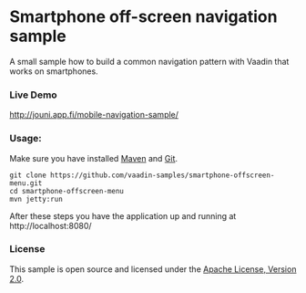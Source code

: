 Smartphone off-screen navigation sample
==

A small sample how to build a common navigation pattern with Vaadin that works on smartphones.

### Live Demo

http://jouni.app.fi/mobile-navigation-sample/

### Usage:

Make sure you have installed [Maven](http://maven.apache.org/) and [Git](http://git-scm.com/).

    git clone https://github.com/vaadin-samples/smartphone-offscreen-menu.git
    cd smartphone-offscreen-menu
    mvn jetty:run

After these steps you have the application up and running at http://localhost:8080/

### License

This sample is open source and licensed under the [Apache License, Version 2.0](http://www.apache.org/licenses/LICENSE-2.0.html).
